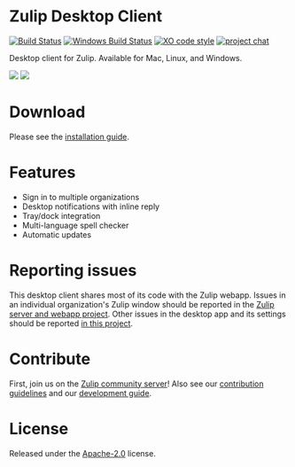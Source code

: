 # Zulip Desktop Client
[![Build Status](https://travis-ci.org/zulip/zulip-desktop.svg?branch=master)](https://travis-ci.org/zulip/zulip-desktop)
[![Windows Build Status](https://ci.appveyor.com/api/projects/status/github/zulip/zulip-desktop?branch=master&svg=true)](https://ci.appveyor.com/project/zulip/zulip-desktop/branch/master)
[![XO code style](https://img.shields.io/badge/code_style-XO-5ed9c7.svg)](https://github.com/sindresorhus/xo)
[![project chat](https://img.shields.io/badge/zulip-join_chat-brightgreen.svg)](https://chat.zulip.org)

Desktop client for Zulip. Available for Mac, Linux, and Windows.

<img src="https://i.imgur.com/s1o6TRA.png"/>
<img src="https://i.imgur.com/vekKnW4.png"/>

# Download
Please see the [installation guide](https://zulip.com/help/desktop-app-install-guide).

# Features
* Sign in to multiple organizations
* Desktop notifications with inline reply
* Tray/dock integration
* Multi-language spell checker
* Automatic updates

# Reporting issues

This desktop client shares most of its code with the Zulip webapp.
Issues in an individual organization's Zulip window should be reported
in the [Zulip server and webapp
project](https://github.com/zulip/zulip/issues/new).  Other
issues in the desktop app and its settings should be reported [in this
project](https://github.com/zulip/zulip-desktop/issues/new).

# Contribute

First, join us on the [Zulip community server](https://zulip.readthedocs.io/en/latest/contributing/chat-zulip-org.html)!
Also see our [contribution guidelines](./CONTRIBUTING.md) and our [development guide](./development.md).

# License
Released under the [Apache-2.0](./LICENSE) license.
